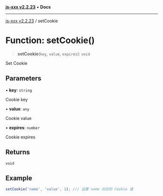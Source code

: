 [**js-xxx v2.2.23**](../README.md) • **Docs**

***

[js-xxx v2.2.23](../README.md) / setCookie

# Function: setCookie()

> **setCookie**(`key`, `value`, `expires`): `void`

Set Cookie

## Parameters

• **key**: `string`

Cookie key

• **value**: `any`

Cookie value

• **expires**: `number`

Cookie expires

## Returns

`void`

## Example

```ts
setCookie('name', 'value', 1); /// 设置 name 对应的 Cookie 值
```
